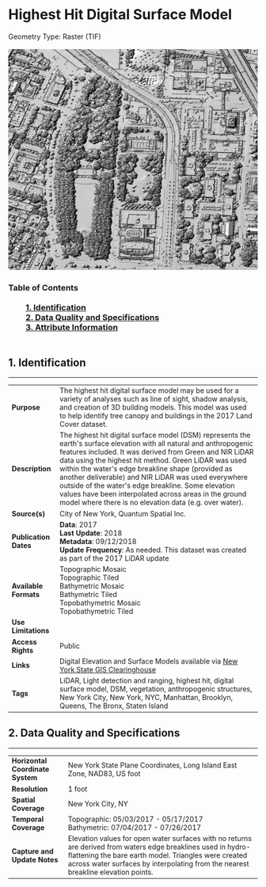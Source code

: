 # Highest Hit Digital Surface Model
Geometry Type: Raster (TIF)<br><br>![image](https://github.com/CityOfNewYork/nyc-geo-metadata/blob/main/Images/HighestHitModel.png)

### Table of Contents<br><br>&nbsp;&nbsp;&nbsp;&nbsp;&nbsp;&nbsp;&nbsp;&nbsp;&nbsp;[**1. Identification**](#1-identification)<br>&nbsp;&nbsp;&nbsp;&nbsp;&nbsp;&nbsp;&nbsp;&nbsp;&nbsp;[**2. Data Quality and Specifications**](#2-data-quality-and-specifications)<br>&nbsp;&nbsp;&nbsp;&nbsp;&nbsp;&nbsp;&nbsp;&nbsp;&nbsp;[**3. Attribute Information**](#3-attribute-information)<br><br>
## 1. Identification
---------------------------------------------
|     |     |
| --- | --- |
**Purpose** |The highest hit digital surface model may be used for a variety of analyses such as line of sight, shadow analysis, and creation of 3D building models. This model was used to help identify tree canopy and buildings in the 2017 Land Cover dataset. 
**Description** |The highest hit digital surface model (DSM) represents the earth's surface elevation with all natural and anthropogenic features included. It was derived from Green and NIR LiDAR data using the highest hit method. Green LiDAR was used within the water's edge breakline shape (provided as another deliverable) and NIR LiDAR was used everywhere outside of the water's edge breakline. Some elevation values have been interpolated across areas in the ground model where there is no elevation data (e.g. over water). 
**Source(s)** |City of New York, Quantum Spatial Inc. 
**Publication Dates** |**Data**: 2017<br>**Last Update**: 2018<br>**Metadata**: 09/12/2018<br>**Update Frequency**: As needed. This dataset was created as part of the 2017 LiDAR update
**Available Formats** |Topographic Mosaic<br>Topographic Tiled<br>Bathymetric Mosaic<br>Bathymetric Tiled<br>Topobathymetric Mosaic<br>Topobathymetric Tiled
**Use Limitations** |
**Access Rights** |Public
**Links** |Digital Elevation and Surface Models available via [New York State GIS Clearinghouse](http://gis.ny.gov/elevation/NYC-topobathymetric-DEM.htm)
**Tags** |LiDAR, Light detection and ranging, highest hit, digital surface model, DSM, vegetation, anthropogenic structures, New York City, New York, NYC, Manhattan, Brooklyn, Queens, The Bronx, Staten Island
## 2. Data Quality and Specifications
---------------------------------------------
|     |     |
| --- | --- |
**Horizontal Coordinate System** |New York State Plane Coordinates, Long Island East Zone, NAD83, US foot
**Resolution** |1 foot
**Spatial Coverage** |New York City, NY
**Temporal Coverage** |Topographic: 05/03/2017 - 05/17/2017<br>Bathymetric: 07/04/2017 - 07/26/2017
**Capture and Update Notes** |Elevation values for open water surfaces with no returns are derived from waters edge breaklines used in hydro-flattening the bare earth model. Triangles were created across water surfaces by interpolating from the nearest breakline elevation points.
